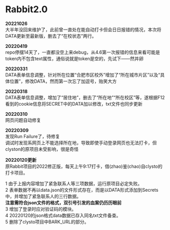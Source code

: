 # Rabbit2.0

**20221026**   
大半年没回来维护了，此前曾一直处在能自动打卡但会日日报错的情况，本次将DATA更新至最新版，删去了“在校状态”两行。

**20220419**   
repo停摆14天了，一直都没空上来debug，从4.6第一次报错的信息来看可能是token内不包含text属性，通俗说就是token是空的，先试下——然并卵

**20220331**   
DATA表单信息调整，针对所在位置“合肥市区校外”增加了“所在城市片区”以及“具体位置”，修改DATA，然而第一次忘了加逗号，贻笑大方   

**20220318**   
DATA表单信息调整，增加了“居住地”，删去了“所在地”“所在校区”等，遂根据F12看到的cookie信息将SECRET中的DATA加以修改，txt文件也同步更新

**20220310**   
网页问题自动修复

**20220309**   
发现Run Failure了，待修复   
调试时发现系网页上不能选择所在地，导致即使手动登录网页也无法打卡，但clyston的原项目未受影响，很是奇怪

**20220120更新**     
原Rabbit项目的2022修正版，每天上午9:17打卡，借(zhao)鉴(chao)自clysto的打卡项目。  
  
1 由于上报内容增加了紧急联系人等三项数据，运行原项目必定失败。  
2 表单数据不再以data.json的文件形式存在，而是以DATA形式添加到Secrets中，并增加了紧急联系人的三行数据。  
**注意需符合json文件的格式，双引号引发的血案仍历历眼前**  
3 增加了登录时应对验证码的模块。  
4 20220120的json格式data数据已存入同名txt文件备查。    
5 删除了clysto项目中BARK_URL的部分。
